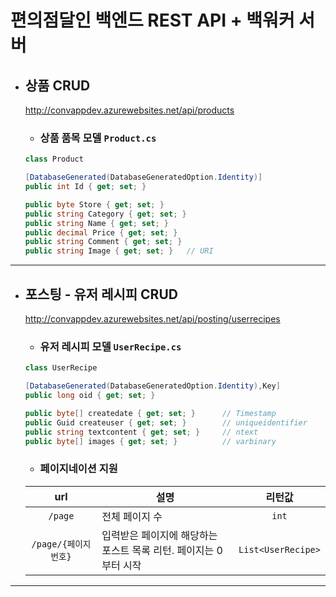 # 편의점달인 백엔드 REST API + 백워커 서버
- ## 상품 CRUD
	http://convappdev.azurewebsites.net/api/products
	
    - ### 상품 품목 모델 `Product.cs`
	```c#
    class Product 

    [DatabaseGenerated(DatabaseGeneratedOption.Identity)]
    public int Id { get; set; }

    public byte Store { get; set; }
    public string Category { get; set; }
    public string Name { get; set; }
    public decimal Price { get; set; }
    public string Comment { get; set; }
    public string Image { get; set; }   // URI
    ```

---

- ## 포스팅 - 유저 레시피 CRUD
	http://convappdev.azurewebsites.net/api/posting/userrecipes

    - ### 유저 레시피 모델 `UserRecipe.cs`

    ```c#
    class UserRecipe

    [DatabaseGenerated(DatabaseGeneratedOption.Identity),Key]
    public long oid { get; set; }

    public byte[] createdate { get; set; }      // Timestamp
    public Guid createuser { get; set; }        // uniqueidentifier
    public string textcontent { get; set; }     // ntext
    public byte[] images { get; set; }          // varbinary
    ```
    - ### 페이지네이션 지원
    
    |url|설명|리턴값|
    |:---:|---|:---:|
    |`/page`|전체 페이지 수|`int`| 
    |`/page/{페이지 번호}`|입력받은 페이지에 해당하는 포스트 목록 리턴. 페이지는 0부터 시작|`List<UserRecipe>`|

---
